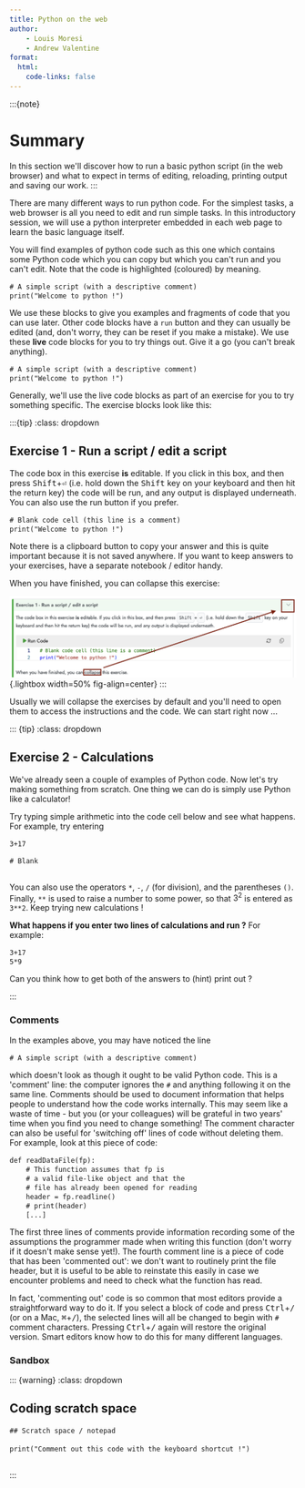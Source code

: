 ```yaml
---
title: Python on the web
author:
    - Louis Moresi
    - Andrew Valentine
format:
  html:
    code-links: false
---
```


:::{note}
# Summary

In this section we'll discover how to run a basic python script (in the web browser) and what to expect in terms of editing, reloading, printing output and saving our work.
:::

There are many different ways to run python code. For the simplest tasks, a web browser is all you need to edit and run simple tasks. In this introductory session, we will use a python interpreter embedded in each web page to learn the basic language itself.

You will find examples of python code such as this one which contains some Python code which you can copy but which you can't run and you can't edit. Note that the code is highlighted (coloured) by meaning.

```{code-cell} python
# A simple script (with a descriptive comment)
print("Welcome to python !")
```

We use these blocks to give you examples and fragments of code that you can use later. Other code blocks have a `run` button and they can usually be edited (and, don't worry, they can be reset if you make a mistake). We use these **live** code blocks for you to try things out. Give it a go (you can't break anything).

```{code-cell} python
# A simple script (with a descriptive comment)
print("Welcome to python !")
```

Generally, we'll use the live code blocks as part of an exercise for you to try something specific. The exercise blocks look like this:

:::{tip}
:class: dropdown

## Exercise 1 - Run a script / edit a script

 The code box in this exercise **is** editable. If you click in this box, and then press <kbd>Shift</kbd>+<kbd>⏎</kbd> (i.e. hold down the <kbd>Shift</kbd> key on your keyboard and then hit the return key) the code will be run, and any output is displayed underneath. You can also use the run button if you prefer.

```{code-cell} python
# Blank code cell (this line is a comment)
print("Welcome to python !")
```

Note there is a clipboard button to copy your answer and this is quite important because it is not saved anywhere. If you want to keep answers to your exercises, have a separate notebook / editor handy.

When you have finished, you can collapse this exercise:

![](Images/CollapseThisExercise.png){.lightbox width=50% fig-align=center}
:::

Usually we will collapse the exercises by default and you'll need to open them to access the instructions and the code.
We can start right now ...

::: {tip}
:class: dropdown

## Exercise 2 - Calculations

We've already seen a couple of examples of Python code. Now let's try making something from scratch. One thing we can do is simply use Python like a calculator!

Try typing simple arithmetic into the code cell below and see what happens. For example, try entering

```{code-cell} python
3+17
```

```{code-cell} python
# Blank


```

You can also use the operators `*`, `-`, `/` (for division), and the parentheses `()`. Finally, `**` is used to raise a number to some power, so that $3^2$ is entered as `3**2`. Keep trying new calculations !

**What happens if you enter two lines of calculations and run ?** For example:

```{code-cell} python
3+17
5*9
```
Can you think how to get both of the answers to (hint) print out ?

:::


### Comments

In the examples above, you may have noticed the line

```{code-cell} python
# A simple script (with a descriptive comment)

```

which doesn't look as though it ought to be valid Python code. This is a 'comment' line: the computer ignores the `#` and anything following it on the same line. Comments should be used to document information that helps people to understand how the code works internally. This may seem like a waste of time - but you (or your colleagues) will be grateful in two years' time when you find you need to change something! The comment character can also be useful for 'switching off' lines of code without deleting them. For example, look at this piece of code:

```{code-cell} python
def readDataFile(fp):
    # This function assumes that fp is
    # a valid file-like object and that the
    # file has already been opened for reading
    header = fp.readline()
    # print(header)
    [...]
```

The first three lines of comments provide information recording some of the assumptions the programmer made when writing this function (don't worry if it doesn't make sense yet!). The fourth comment line is a piece of code that has been 'commented out': we don't want to routinely print the file header, but it is useful to be able to reinstate this easily in case we encounter problems and need to check what the function has read.

In fact, 'commenting out' code is so common that most editors provide a straightforward way to do it. If you select a block of code and press <kbd>Ctrl</kbd>+<kbd>/</kbd> (or on a Mac, <kbd>⌘</kbd>+<kbd>/</kbd>), the selected lines will all be changed to begin with `#` comment characters. Pressing <kbd>Ctrl</kbd>+<kbd>/</kbd> again will restore the original version. Smart editors know how to do this for many different languages.



### Sandbox

::: {warning}
:class: dropdown

## Coding scratch space


```{code-cell} python
## Scratch space / notepad

print("Comment out this code with the keyboard shortcut !")


```
:::
